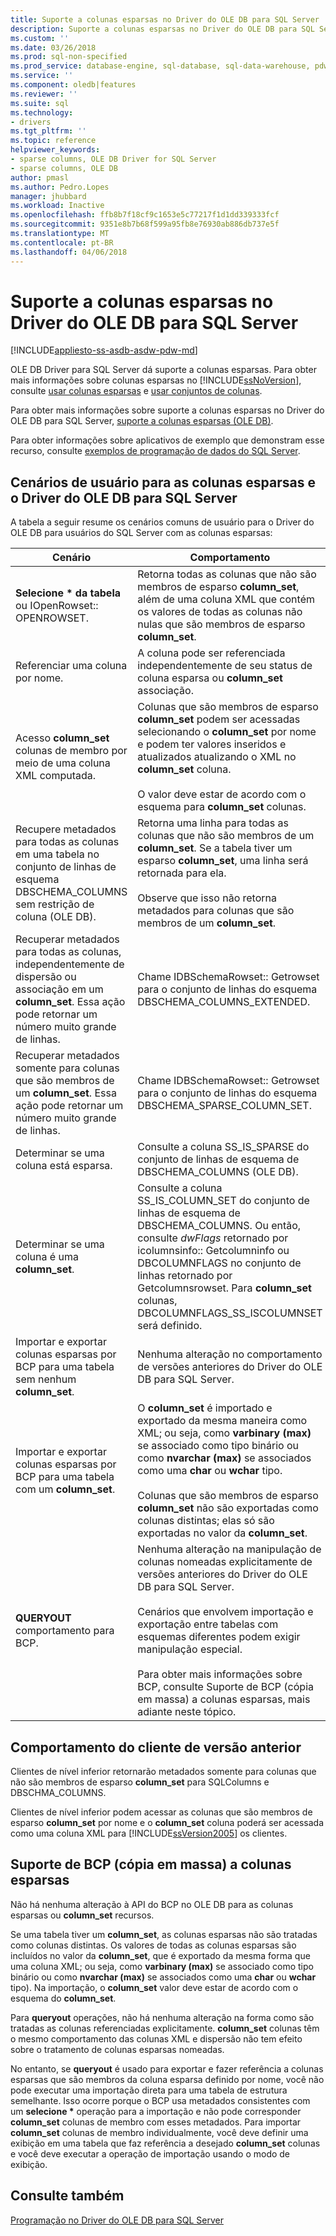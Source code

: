 ```yaml
---
title: Suporte a colunas esparsas no Driver do OLE DB para SQL Server | Microsoft Docs
description: Suporte a colunas esparsas no Driver do OLE DB para SQL Server
ms.custom: ''
ms.date: 03/26/2018
ms.prod: sql-non-specified
ms.prod_service: database-engine, sql-database, sql-data-warehouse, pdw
ms.service: ''
ms.component: oledb|features
ms.reviewer: ''
ms.suite: sql
ms.technology:
- drivers
ms.tgt_pltfrm: ''
ms.topic: reference
helpviewer_keywords:
- sparse columns, OLE DB Driver for SQL Server
- sparse columns, OLE DB
author: pmasl
ms.author: Pedro.Lopes
manager: jhubbard
ms.workload: Inactive
ms.openlocfilehash: ffb8b7f18cf9c1653e5c77217f1d1dd339333fcf
ms.sourcegitcommit: 9351e8b7b68f599a95fb8e76930ab886db737e5f
ms.translationtype: MT
ms.contentlocale: pt-BR
ms.lasthandoff: 04/06/2018
---
```

# <a name="sparse-columns-support-in-ole-db-driver-for-sql-server"></a>Suporte a colunas esparsas no Driver do OLE DB para SQL Server
[!INCLUDE[appliesto-ss-asdb-asdw-pdw-md](../../../includes/appliesto-ss-asdb-asdw-pdw-md.md)]

  OLE DB Driver para SQL Server dá suporte a colunas esparsas. Para obter mais informações sobre colunas esparsas no [!INCLUDE[ssNoVersion](../../../includes/ssnoversion-md.md)], consulte [usar colunas esparsas](../../../relational-databases/tables/use-sparse-columns.md) e [usar conjuntos de colunas](../../../relational-databases/tables/use-column-sets.md).  
  
 Para obter mais informações sobre suporte a colunas esparsas no Driver do OLE DB para SQL Server, [suporte a colunas esparsas &#40;OLE DB&#41;](../../oledb/ole-db/sparse-columns-support-ole-db.md).  
  
 Para obter informações sobre aplicativos de exemplo que demonstram esse recurso, consulte [exemplos de programação de dados do SQL Server](http://msftdpprodsamples.codeplex.com/).  
  
## <a name="user-scenarios-for-sparse-columns-and-ole-db-driver-for-sql-server"></a>Cenários de usuário para as colunas esparsas e o Driver do OLE DB para SQL Server  
 A tabela a seguir resume os cenários comuns de usuário para o Driver do OLE DB para usuários do SQL Server com as colunas esparsas:  
  
|Cenário|Comportamento|  
|--------------|--------------|  
|**Selecione \* da tabela** ou IOpenRowset:: OPENROWSET.|Retorna todas as colunas que não são membros de esparso **column_set**, além de uma coluna XML que contém os valores de todas as colunas não nulas que são membros de esparso **column_set**.|  
|Referenciar uma coluna por nome.|A coluna pode ser referenciada independentemente de seu status de coluna esparsa ou **column_set** associação.|  
|Acesso **column_set** colunas de membro por meio de uma coluna XML computada.|Colunas que são membros de esparso **column_set** podem ser acessadas selecionando o **column_set** por nome e podem ter valores inseridos e atualizados atualizando o XML no **column_set** coluna.<br /><br /> O valor deve estar de acordo com o esquema para **column_set** colunas.|  
|Recupere metadados para todas as colunas em uma tabela no conjunto de linhas de esquema DBSCHEMA_COLUMNS sem restrição de coluna (OLE DB).|Retorna uma linha para todas as colunas que não são membros de um **column_set**. Se a tabela tiver um esparso **column_set**, uma linha será retornada para ela.<br /><br /> Observe que isso não retorna metadados para colunas que são membros de um **column_set**.|  
|Recuperar metadados para todas as colunas, independentemente de dispersão ou associação em um **column_set**. Essa ação pode retornar um número muito grande de linhas.|Chame IDBSchemaRowset:: Getrowset para o conjunto de linhas do esquema DBSCHEMA_COLUMNS_EXTENDED.|  
|Recuperar metadados somente para colunas que são membros de um **column_set**. Essa ação pode retornar um número muito grande de linhas.|Chame IDBSchemaRowset:: Getrowset para o conjunto de linhas do esquema DBSCHEMA_SPARSE_COLUMN_SET.|  
|Determinar se uma coluna está esparsa.|Consulte a coluna SS_IS_SPARSE do conjunto de linhas de esquema de DBSCHEMA_COLUMNS (OLE DB).|  
|Determinar se uma coluna é uma **column_set**.|Consulte a coluna SS_IS_COLUMN_SET do conjunto de linhas de esquema de DBSCHEMA_COLUMNS. Ou então, consulte *dwFlags* retornado por icolumnsinfo:: Getcolumninfo ou DBCOLUMNFLAGS no conjunto de linhas retornado por Getcolumnsrowset. Para **column_set** colunas, DBCOLUMNFLAGS_SS_ISCOLUMNSET será definido.|  
|Importar e exportar colunas esparsas por BCP para uma tabela sem nenhum **column_set**.|Nenhuma alteração no comportamento de versões anteriores do Driver do OLE DB para SQL Server.|  
|Importar e exportar colunas esparsas por BCP para uma tabela com um **column_set**.|O **column_set** é importado e exportado da mesma maneira como XML; ou seja, como **varbinary (max)** se associado como tipo binário ou como **nvarchar (max)** se associados como uma **char** ou **wchar** tipo.<br /><br /> Colunas que são membros de esparso **column_set** não são exportadas como colunas distintas; elas só são exportadas no valor da **column_set**.|  
|**QUERYOUT** comportamento para BCP.|Nenhuma alteração na manipulação de colunas nomeadas explicitamente de versões anteriores do Driver do OLE DB para SQL Server.<br /><br /> Cenários que envolvem importação e exportação entre tabelas com esquemas diferentes podem exigir manipulação especial.<br /><br /> Para obter mais informações sobre BCP, consulte Suporte de BCP (cópia em massa) a colunas esparsas, mais adiante neste tópico.|  
  
## <a name="down-level-client-behavior"></a>Comportamento do cliente de versão anterior  
 Clientes de nível inferior retornarão metadados somente para colunas que não são membros de esparso **column_set** para SQLColumns e DBSCHMA_COLUMNS.
  
 Clientes de nível inferior podem acessar as colunas que são membros de esparso **column_set** por nome e o **column_set** coluna poderá ser acessada como uma coluna XML para [!INCLUDE[ssVersion2005](../../../includes/ssversion2005-md.md)] os clientes.  
  
## <a name="bulk-copy-bcp-support-for-sparse-columns"></a>Suporte de BCP (cópia em massa) a colunas esparsas  
 Não há nenhuma alteração à API do BCP no OLE DB para as colunas esparsas ou **column_set** recursos.  
  
 Se uma tabela tiver um **column_set**, as colunas esparsas não são tratadas como colunas distintas. Os valores de todas as colunas esparsas são incluídos no valor da **column_set**, que é exportado da mesma forma que uma coluna XML; ou seja, como **varbinary (max)** se associado como tipo binário ou como  **nvarchar (max)** se associados como uma **char** ou **wchar** tipo). Na importação, o **column_set** valor deve estar de acordo com o esquema do **column_set**.  
  
 Para **queryout** operações, não há nenhuma alteração na forma como são tratadas as colunas referenciadas explicitamente. **column_set** colunas têm o mesmo comportamento das colunas XML e dispersão não tem efeito sobre o tratamento de colunas esparsas nomeadas.  
  
 No entanto, se **queryout** é usado para exportar e fazer referência a colunas esparsas que são membros da coluna esparsa definido por nome, você não pode executar uma importação direta para uma tabela de estrutura semelhante. Isso ocorre porque o BCP usa metadados consistentes com um **selecione \***  operação para a importação e não pode corresponder **column_set** colunas de membro com esses metadados. Para importar **column_set** colunas de membro individualmente, você deve definir uma exibição em uma tabela que faz referência a desejado **column_set** colunas e você deve executar a operação de importação usando o modo de exibição.  
  
## <a name="see-also"></a>Consulte também  
 [Programação no Driver do OLE DB para SQL Server](../../oledb/oledb-driver-for-sql-server-programming.md)  
  
  

